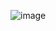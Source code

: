 ![image](https://github.com/makson2006/Event_calendar/assets/80846087/d8fe77f2-f29d-4b32-a5f5-71576d23042c)
